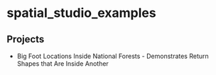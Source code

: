 # spatial_studio_examples

## Projects
* Big Foot Locations Inside National Forests - Demonstrates Return Shapes that Are Inside Another
